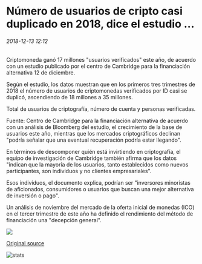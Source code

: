 # Número de usuarios de cripto casi duplicado en 2018, dice el estudio ...

###### 2018-12-13 12:12

Criptomoneda ganó 17 millones "usuarios verificados" este año, de acuerdo con un estudio publicado por el centro de Cambridge para la financiación alternativa 12 de diciembre.

Según el estudio, los datos muestran que en los primeros tres trimestres de 2018 el número de usuarios de criptomonedas verificados por ID casi se duplicó, ascendiendo de 18 millones a 35 millones.

Total de usuarios de criptografía, número de cuenta y personas verificadas.

Fuente: Centro de Cambridge para la financiación alternativa de acuerdo con un análisis de Bloomberg del estudio, el crecimiento de la base de usuarios este año, mientras que los mercados criptográficos declinan "podría señalar que una eventual recuperación podría estar llegando".

En términos de descomponer quién está invirtiendo en criptografía, el equipo de investigación de Cambridge también afirma que los datos "indican que la mayoría de los usuarios, tanto establecidos como nuevos participantes, son individuos y no clientes empresariales".

Esos individuos, el documento explica, podrían ser "inversores minoristas de aficionados, consumidores o usuarios que buscan una mejor alternativa de inversión o pago".

Un análisis de noviembre del mercado de la oferta inicial de monedas (ICO) en el tercer trimestre de este año ha definido el rendimiento del método de financiación una "decepción general".

![](https://s3.cointelegraph.com/storage/uploads/view/d823a403bfe569f6542ffd3622477adf.png)

[Original source](https://cointelegraph.com/news/number-of-crypto-users-nearly-doubled-in-2018-study-says)

![stats](https://c.statcounter.com/11760860/0/a89fa40b/1/ "stats")